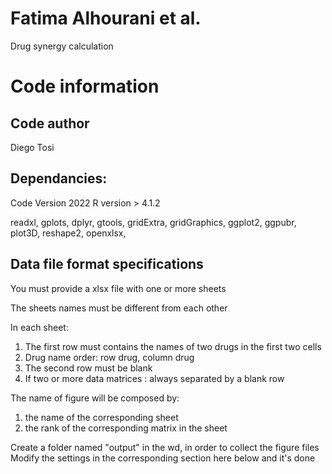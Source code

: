 # Fatima Alhourani et al.
Drug synergy calculation



# Code information

## Code author

Diego Tosi


## Dependancies:

Code Version 2022
R version > 4.1.2 

readxl,
gplots,
dplyr,
gtools,
gridExtra,
gridGraphics,
ggplot2,
ggpubr,
plot3D,
reshape2,
openxlsx,

## Data file format specifications

You must provide a xlsx file with one or more sheets

The sheets names must be different from each other

In each sheet:
 1. The first row must contains the names of two drugs in the first two cells
 2. Drug name order: row drug, column drug
 3. The second row must be blank
 4. If two or more data matrices : always separated by a blank row

 The name of figure will be composed by:
   1. the name of the corresponding sheet
   2. the rank of the corresponding matrix in the sheet

 Create a folder named "output" in the wd, in order to collect the figure files
 Modify the settings in the corresponding section here below and it's done

